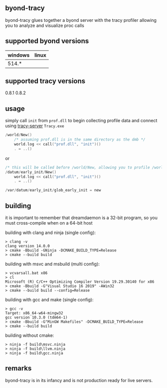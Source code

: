 ## byond-tracy
byond-tracy glues together a byond server with the tracy profiler allowing you to analyze and visualize proc calls

## supported byond versions
| windows  | linux    |
| -------- | -------- |
| 514.*    |          |

## supported tracy versions
0.8.1
0.8.2

## usage
simply call `init` from `prof.dll` to begin collecting profile data and connect using [tracy-server](https://github.com/wolfpld/tracy/releases) `Tracy.exe`
```c
/world/New()
	/* assuming prof.dll is in the same directory as the dmb */
	world.log << call("prof.dll", "init")()
	. = ..()
```
or
```c
/* this will be called before /world/New, allowing you to profile /world/New as well */
/datum/early_init/New()
	world.log << call("prof.dll", "init")()
	. = ..()

/var/datum/early_init/glob_early_init = new
```

## building
it is important to remember that dreamdaemon is a 32-bit program, so you must cross-compile when on a 64-bit host

building with clang and ninja (single config):
```console
> clang -v
clang version 14.0.0
> cmake -Bbuild -GNinja -DCMAKE_BUILD_TYPE=Release
> cmake --build build
```

building with msvc and msbuild (multi config):
```console
> vcvarsall.bat x86
> cl
Microsoft (R) C/C++ Optimizing Compiler Version 19.29.30140 for x86
> cmake -Bbuild -G"Visual Studio 16 2019" -AWin32
> cmake --build build --config=Release
```

building with gcc and make (single config):
```console
> gcc -v
Target: x86_64-w64-mingw32
gcc version 10.3.0 (tdm64-1)
> cmake -Bbuild -G"MinGW Makefiles" -DCMAKE_BUILD_TYPE=Release
> cmake --build build
```

building without cmake:
```console
> ninja -f build\msvc.ninja
> ninja -f build\llvm.ninja
> ninja -f build\gcc.ninja
```

## remarks
byond-tracy is in its infancy and is not production ready for live servers.
